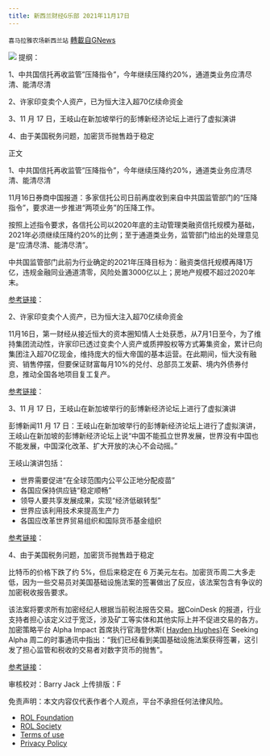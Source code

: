 ```yaml
---
title: 新西兰财经G乐部 2021年11月17日
---
```

`喜马拉雅农场新西兰站` [轉載自GNews](https://gnews.org/zh-hans/1677058/)

![](https://assets.gnews.org/wp-content/uploads/2021/10/图片-1-10.jpg)
提纲：

1、中共国信托再收监管”压降指令”，今年继续压降约20%，通道类业务应清尽清、能清尽清

2、许家印变卖个人资产，已为恒大注入超70亿续命资金

3、11 月 17 日，王岐山在新加坡举行的彭博新经济论坛上进行了虚拟演讲

4、由于美国税务问题，加密货币抛售趋于稳定

正文

1、中共国信托再收监管”压降指令”，今年继续压降约20%，通道类业务应清尽清、能清尽清

11月16日券商中国报道：多家信托公司日前再度收到来自中共国监管部门的“压降指令”，要求进一步推进“两项业务”的压降工作。

按照上述指令要求，各信托公司以2020年底的主动管理类融资信托规模为基础，2021年必须继续压降约20%的比例；至于通道类业务，监管部门给出的处理意见是“应清尽清、能清尽清”。

中共国监管部门此前为行业确定的2021年压降目标为：融资类信托规模再降1万亿，违规金融同业通道清零，风险处置3000亿以上；房地产规模不超过2020年末。

[参考链接](https://finance.sina.com.cn/stock/zqgd/2021-11-17/doc-iktzscyy5945493.shtml)：

2、许家印变卖个人资产，已为恒大注入超70亿续命资金

11月16日，第一财经从接近恒大的资本圈知情人士处获悉，从7月1日至今，为了维持集团流动性，许家印已透过变卖个人资产或质押股权等方式筹集资金，累计已向集团注入超70亿现金，维持庞大的恒大帝国的基本运营。在此期间，恒大没有融资、销售停摆，但要保证财富每月10%的兑付、总部员工发薪、境内外债券付息，推动全国各地项目复工复产。

[参考链接](https://news.sina.com.cn/c/2021-11-16/doc-iktzqtyu7660558.shtml)：

3、11 月 17 日，王岐山在新加坡举行的彭博新经济论坛上进行了虚拟演讲

彭博新闻11 月 17 日：王岐山在新加坡举行的彭博新经济论坛上进行了虚拟演讲，王岐山在新加坡的彭博新经济论坛上说“中国不能孤立世界发展，世界没有中国也不能发展，中国深化改革、扩大开放的决心不会动摇。”

王岐山演讲包括：

- 世界需要促进“在全球范围内公平公正地分配疫苗”
- 各国应保持供应链“稳定顺畅”
- 领导人要共享发展成果，实现“经济低碳转型”
- 世界应该利用技术来提高生产力
- 各国应改革世界贸易组织和国际货币基金组织


[参考链接](https://www.bloomberg.com/news/articles/2021-11-17/china-can-t-develop-isolated-from-the-world-xi-s-no-2-says?srnd=premium-asia)：

4、由于美国税务问题，加密货币抛售趋于稳定

比特币的价格下跌了约 5%，但后来稳定在 6 万美元左右。加密货币周二大多走低，因为一些交易员对美国基础设施法案的签署做出了反应，该法案包含有争议的加密税收报告要求。

该法案将要求所有加密经纪人根据当前税法报告交易。[据](https://www.coindesk.com/policy/2021/11/15/president-biden-signs-infrastructure-bill-containing-crypto-broker-reporting-requirement-into-law/)CoinDesk 的报道，行业支持者担心该定义过于宽泛，涉及矿工等实体和其他实际上并不促进交易的各方。加密策略平台 Alpha Impact 首席执行官海登休斯( [Hayden Hughes)](https://sg.linkedin.com/in/hayden-hughes-499718a)在 Seeking Alpha 周二的时事通讯中指出：“我们已经看到美国基础设施法案获得签署，这引发了担心监管和税收的交易者对数字货币的抛售”。

[参考链接](https://www.coindesk.com/markets/2021/11/16/market-wrap-cryptocurrency-sell-off-stabilizes-amid-us-tax-concerns/)：



审核校对：Barry Jack
上传排版：F

 

免责声明：本文内容仅代表作者个人观点，平台不承担任何法律风险。

- [ROL Foundation](https://rolfoundation.org/)
- [ROL Society](https://rolsociety.org/)
- [Terms of use](https://gnews.org/terms-of-use-3/)
- [Privacy Policy](https://gnews.org/privacy-policy/)
